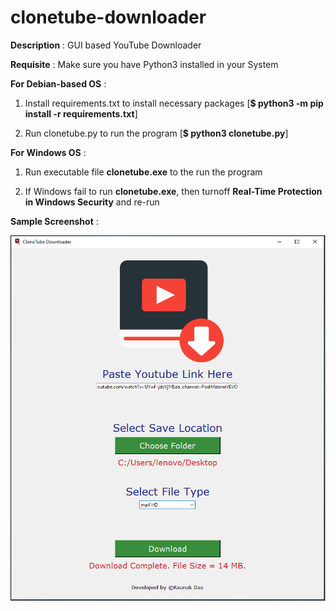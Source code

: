 
# clonetube-downloader

**Description** : GUI based YouTube Downloader

**Requisite** : Make sure you have Python3 installed in your System

**For Debian-based OS** :

1. Install requirements.txt to install necessary packages [**$ python3 -m pip install -r requirements.txt**]

2. Run clonetube.py to run the program [**$ python3 clonetube.py**]

**For Windows OS** :

1. Run executable file **clonetube.exe** to the run the program

2. If Windows fail to run **clonetube.exe**, then turnoff **Real-Time Protection in Windows Security** and re-run

**Sample Screenshot** :

![](screenshot.png)
